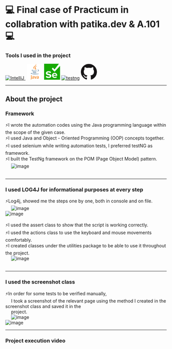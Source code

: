 # 💻 Final case of Practicum in collabration with patika.dev & A.101 💻
### Tools I used in the project <br> 
[<a href="https://www.jetbrains.com/idea/features/" target="_blank" rel=”noopener”> <img src="https://encrypted-tbn0.gstatic.com/images?q=tbn:ANd9GcQalKFwVDd0H7Xx8HaqWBbUmDRdrgxUoicGBZC0eIzTsww7Sev-ySXJ3in9Udv2R9CR3lo&usqp=CAU" alt="IntelliJ" width="50" height="50"/> </a>][intellij]
[<img height="50" width="50" src="https://raw.githubusercontent.com/github/explore/5b3600551e122a3277c2c5368af2ad5725ffa9a1/topics/java/java.png">][java]
[<img height="50" width="50" src="https://raw.githubusercontent.com/github/explore/5b3600551e122a3277c2c5368af2ad5725ffa9a1/topics/selenium/selenium.png">][selenium]
[<a href="https://testng.org/doc/" target="_blank"><img src="https://blogs.perficient.com/files/2014/08/TestNG.png" alt="testng" width="50" height="50" /></a>][testng]
[<img height="50" width="50" src="https://raw.githubusercontent.com/github/explore/5b3600551e122a3277c2c5368af2ad5725ffa9a1/topics/github/github.png">][github]

[java]: https://www.java.com/
[selenium]: https://www.selenium.dev/
[github]: https://github.com/FatihKamilAltun
[intellij]: https://www.jetbrains.com/idea/download/#section=windows
[testng]: https://testng.org/doc/

<hr>

## About the project
### Framework
⚡I wrote the automation codes using the Java programming language within the scope of the given case. <br>
⚡I used Java and Object - Oriented Programming (OOP) concepts together. <br>
⚡I used selenium while writing automation tests, I preferred testNG as framework. <br>
⚡I built the TestNg framework on the POM (Page Object Model) pattern. <br>
&emsp; ![image](https://user-images.githubusercontent.com/111094536/199253172-a581a0e7-a53e-48e9-b51d-d46f7ff0e25a.png) <br> <br> <hr>
### I used LOG4J for informational purposes at every step
⚡Log4j, showed me the steps one by one, both in console and on file. <br>
&emsp; ![image](https://user-images.githubusercontent.com/111094536/199254315-8b2afb49-e309-4014-863c-bf48f35a590c.png) <br>
![image](https://user-images.githubusercontent.com/111094536/199254481-9e8d6592-52d1-4978-8f5a-1a0fd72ad210.png) <br> <br>
⚡I used the assert class to show that the script is working correctly. <br>
⚡I used the actions class to use the keyboard and mouse movements comfortably. <br>
⚡I created classes under the utilities package to be able to use it throughout the project. <br>
&emsp; ![image](https://user-images.githubusercontent.com/111094536/199255082-2009b785-38f3-4d4a-9fe4-3a6a9418222b.png) <br> <br> <hr>
### I used the screenshot class
⚡In order for some tests to be verified manually, <br> 
&emsp; I took a screenshot of the relevant page using the method I created in the screenshot class and saved it in the <br> &emsp; project. <br>
&emsp; ![image](https://user-images.githubusercontent.com/111094536/199256634-150f3b2b-2b68-4740-99f5-03e2729349a2.png) <br>
![image](https://user-images.githubusercontent.com/111094536/199256788-a8bfa65d-296f-4a00-839a-a614858814fe.png) <br> <hr>
### Project execution video

